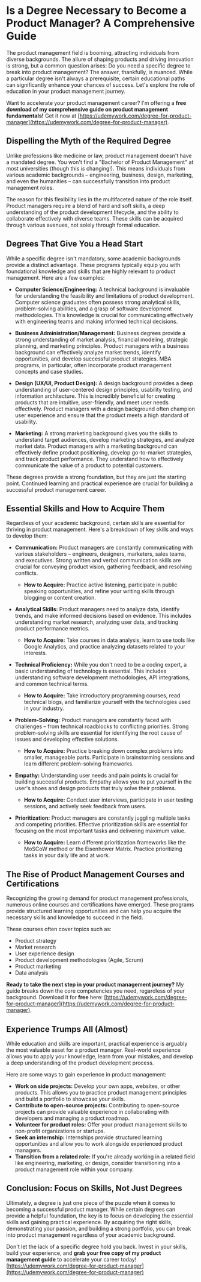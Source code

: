 # Is a Degree Necessary to Become a Product Manager? A Comprehensive Guide

The product management field is booming, attracting individuals from diverse backgrounds. The allure of shaping products and driving innovation is strong, but a common question arises: Do you need a specific degree to break into product management? The answer, thankfully, is nuanced. While a particular degree isn't always a prerequisite, certain educational paths can significantly enhance your chances of success. Let's explore the role of education in your product management journey.

Want to accelerate your product management career? I'm offering a **free download of my comprehensive guide on product management fundamentals!** Get it now at [https://udemywork.com/degree-for-product-manager](https://udemywork.com/degree-for-product-manager).

## Dispelling the Myth of the Required Degree

Unlike professions like medicine or law, product management doesn't have a mandated degree. You won't find a "Bachelor of Product Management" at most universities (though this *is* changing!). This means individuals from various academic backgrounds – engineering, business, design, marketing, and even the humanities – can successfully transition into product management roles.

The reason for this flexibility lies in the multifaceted nature of the role itself. Product managers require a blend of hard and soft skills, a deep understanding of the product development lifecycle, and the ability to collaborate effectively with diverse teams. These skills can be acquired through various avenues, not solely through formal education.

## Degrees That Give You a Head Start

While a specific degree isn't mandatory, some academic backgrounds provide a distinct advantage. These programs typically equip you with foundational knowledge and skills that are highly relevant to product management. Here are a few examples:

*   **Computer Science/Engineering:** A technical background is invaluable for understanding the feasibility and limitations of product development. Computer science graduates often possess strong analytical skills, problem-solving abilities, and a grasp of software development methodologies. This knowledge is crucial for communicating effectively with engineering teams and making informed technical decisions.

*   **Business Administration/Management:** Business degrees provide a strong understanding of market analysis, financial modeling, strategic planning, and marketing principles. Product managers with a business background can effectively analyze market trends, identify opportunities, and develop successful product strategies. MBA programs, in particular, often incorporate product management concepts and case studies.

*   **Design (UX/UI, Product Design):**  A design background provides a deep understanding of user-centered design principles, usability testing, and information architecture. This is incredibly beneficial for creating products that are intuitive, user-friendly, and meet user needs effectively. Product managers with a design background often champion user experience and ensure that the product meets a high standard of usability.

*   **Marketing:** A strong marketing background gives you the skills to understand target audiences, develop marketing strategies, and analyze market data.  Product managers with a marketing background can effectively define product positioning, develop go-to-market strategies, and track product performance. They understand how to effectively communicate the value of a product to potential customers.

These degrees provide a strong foundation, but they are just the starting point. Continued learning and practical experience are crucial for building a successful product management career.

## Essential Skills and How to Acquire Them

Regardless of your academic background, certain skills are essential for thriving in product management. Here's a breakdown of key skills and ways to develop them:

*   **Communication:** Product managers are constantly communicating with various stakeholders – engineers, designers, marketers, sales teams, and executives.  Strong written and verbal communication skills are crucial for conveying product vision, gathering feedback, and resolving conflicts.

    *   **How to Acquire:** Practice active listening, participate in public speaking opportunities, and refine your writing skills through blogging or content creation.

*   **Analytical Skills:** Product managers need to analyze data, identify trends, and make informed decisions based on evidence. This includes understanding market research, analyzing user data, and tracking product performance metrics.

    *   **How to Acquire:** Take courses in data analysis, learn to use tools like Google Analytics, and practice analyzing datasets related to your interests.

*   **Technical Proficiency:** While you don't need to be a coding expert, a basic understanding of technology is essential. This includes understanding software development methodologies, API integrations, and common technical terms.

    *   **How to Acquire:** Take introductory programming courses, read technical blogs, and familiarize yourself with the technologies used in your industry.

*   **Problem-Solving:** Product managers are constantly faced with challenges – from technical roadblocks to conflicting priorities. Strong problem-solving skills are essential for identifying the root cause of issues and developing effective solutions.

    *   **How to Acquire:** Practice breaking down complex problems into smaller, manageable parts. Participate in brainstorming sessions and learn different problem-solving frameworks.

*   **Empathy:** Understanding user needs and pain points is crucial for building successful products. Empathy allows you to put yourself in the user's shoes and design products that truly solve their problems.

    *   **How to Acquire:** Conduct user interviews, participate in user testing sessions, and actively seek feedback from users.

*   **Prioritization:** Product managers are constantly juggling multiple tasks and competing priorities. Effective prioritization skills are essential for focusing on the most important tasks and delivering maximum value.

    *   **How to Acquire:** Learn different prioritization frameworks like the MoSCoW method or the Eisenhower Matrix. Practice prioritizing tasks in your daily life and at work.

## The Rise of Product Management Courses and Certifications

Recognizing the growing demand for product management professionals, numerous online courses and certifications have emerged. These programs provide structured learning opportunities and can help you acquire the necessary skills and knowledge to succeed in the field.

These courses often cover topics such as:

*   Product strategy
*   Market research
*   User experience design
*   Product development methodologies (Agile, Scrum)
*   Product marketing
*   Data analysis

**Ready to take the next step in your product management journey?** My guide breaks down the core competencies you need, regardless of your background. Download it for **free** here: [https://udemywork.com/degree-for-product-manager](https://udemywork.com/degree-for-product-manager).

## Experience Trumps All (Almost)

While education and skills are important, practical experience is arguably the most valuable asset for a product manager. Real-world experience allows you to apply your knowledge, learn from your mistakes, and develop a deep understanding of the product development process.

Here are some ways to gain experience in product management:

*   **Work on side projects:** Develop your own apps, websites, or other products. This allows you to practice product management principles and build a portfolio to showcase your skills.
*   **Contribute to open-source projects:** Contributing to open-source projects can provide valuable experience in collaborating with developers and managing a product roadmap.
*   **Volunteer for product roles:** Offer your product management skills to non-profit organizations or startups.
*   **Seek an internship:** Internships provide structured learning opportunities and allow you to work alongside experienced product managers.
*   **Transition from a related role:** If you're already working in a related field like engineering, marketing, or design, consider transitioning into a product management role within your company.

## Conclusion:  Focus on Skills, Not Just Degrees

Ultimately, a degree is just one piece of the puzzle when it comes to becoming a successful product manager. While certain degrees can provide a helpful foundation, the key is to focus on developing the essential skills and gaining practical experience.  By acquiring the right skills, demonstrating your passion, and building a strong portfolio, you can break into product management regardless of your academic background.

Don't let the lack of a specific degree hold you back. Invest in your skills, build your experience, and **grab your free copy of my product management guide** to accelerate your career today! [https://udemywork.com/degree-for-product-manager](https://udemywork.com/degree-for-product-manager)
